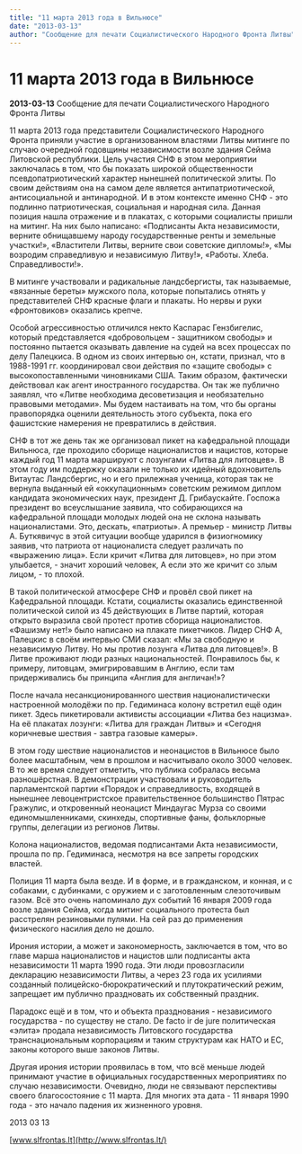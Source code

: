 ```yaml
---
title: "11 марта 2013 года в Вильнюсе"
date: "2013-03-13"
author: "Сообщение для печати Социалистического Народного Фронта Литвы"
---
```


# 11 марта 2013 года в Вильнюсе

**2013-03-13** Сообщение для печати Социалистического Народного Фронта Литвы

11 марта 2013 года представители Социалистического Народного Фронта приняли участие в организованном властями Литвы митинге по случаю очередной годовщины независимости возле здания Сейма Литовской республики. Цель участия СНФ в этом мероприятии заключалась в том, что бы показать широкой общественности псевдопатриотический характер нынешней политической элиты. По своим действиям она на самом деле является антипатриотической, антисоциальной и антинародной. И в этом контексте именно СНФ - это подлинно патриотическая, социальная и народная сила. Данная позиция нашла отражение и в плакатах, с которыми социалисты пришли на митинг. На них было написано: «Подписанты Акта независимости, верните обнищавшему народу государственные ренты и земельные участки!», «Властители Литвы, верните свои советские дипломы!», «Мы возродим справедливую и независимую Литву!», «Работы. Хлеба. Справедливости!».

В митинге участвовали и радикальные ландсбергисты, так называемые, «вязанные береты» мужского пола, которые попытались отнять у представителей СНФ красные флаги и плакаты. Но нервы и руки «фронтовиков» оказались крепче.

Особой агрессивностью отличился некто Каспарас Гензбигелис, который представляется «добровольцем - защитником свободы» и постоянно пытается оказывать давление на судей на всех процессах по делу Палецкиса. В одном из своих интервью он, кстати, признал, что в 1988-1991 гг. координировал свои действия по «защите свободы» с высокопоставленными чиновниками США. Таким образом, фактически действовал как агент иностранного государства. Он так же публично заявлял, что «Литве необходима десоветизация и необязательно правовыми методами». Мы будем настаивать на том, что бы органы правопорядка оценили деятельность этого субъекта, пока его фашистские намерения не превратились в действия.

СНФ в тот же день так же организовал пикет на кафедральной площади Вильнюса, где проходило сборище националистов и нацистов, которые каждый год 11 марта маршируют с лозунгами «Литва для литовцев». В этом году им поддержку оказали не только их идейный вдохновитель Витаутас Ландсбергис, но и его прилежная ученица, которая так не вернула выданный ей «оккупационным» советским режимом диплом кандидата экономических наук, президент Д. Грибаускайте. Госпожа президент во всеуслышание заявила, что собирающихся на кафедральной площади молодых людей она не склона называть националистами. Это, дескать, «патриоты». А премьер - министр Литвы А. Буткявичус в этой ситуации вообще ударился в физиогномику заявив, что патриота от националиста следует различать по «выражению лица». Если кричит «Литва для литовцев», но при этом улыбается, - значит хороший человек, А если это же кричит со злым лицом, - то плохой.

В такой политической атмосфере СНФ и провёл свой пикет на Кафедральной площади. Кстати, социалисты оказались единственной политической силой из 45 действующих в Литве партий, которая открыто выразила свой протест против сборища националистов. «Фашизму нет!» было написано на плакате пикетчиков. Лидер СНФ А, Палецкис в своём интервью СМИ сказал: «Мы за свободную и независимую Литву. Но мы против лозунга «Литва для литовцев!». В Литве проживают люди разных национальностей. Понравилось бы, к примеру, литовцам, эмигрировавшим в Англию, если там придерживались бы принципа «Англия для англичан!»?

После начала несанкционированного шествия националистически настроенной молодёжи по пр. Гедиминаса колону встретил ещё один пикет. Здесь пикетировали активисты ассоциации «Литва без нацизма». На её плакатах лозунги: «Литва для граждан Литвы» и «Сегодня коричневые шествия - завтра газовые камеры».

В этом году шествие националистов и неонацистов в Вильнюсе было более масштабным, чем в прошлом и насчитывало около 3000 человек. В то же время следует отметить, что публика собралась весьма разношёрстная. В демонстрации участвовали и руководитель парламентской партии «Порядок и справедливость, входящей в нынешнее левоцентристское правительственное большинство Пятрас Гражулис, и откровенный неонацист Миндаугас Мурза со своими единомышленниками, скинхеды, спортивные фаны, фольклорные группы, делегации из регионов Литвы.

Колона националистов, ведомая подписантами Акта независимости, прошла по пр. Гедиминаса, несмотря на все запреты городских властей.

Полиция 11 марта была везде. И в форме, и в гражданском, и конная, и с собаками, с дубинками, с оружием и с заготовленным слезоточивым газом. Всё это очень напоминало дух событий 16 января 2009 года возле здания Сейма, когда митинг социального протеста был расстрелян резиновыми пулями. На сей раз до применения физического насилия дело не дошло.

Ирония истории, а может и закономерность, заключается в том, что во главе марша националистов и нацистов шли подписанты акта независимости 11 марта 1990 года. Эти люди провозгласили декларацию независимости Литвы, а через 23 года их усилиями созданный полицейско-бюрократический и плутократический режим, запрещает им публично праздновать их собственный праздник.

Парадокс ещё и в том, что и объекта празднования - независимого государства - по существу не стало. De facto ir de jure политическая «элита» продала независимость Литовского государства транснациональным корпорациям и таким структурам как НАТО и ЕС, законы которого выше законов Литвы.

Другая ирония истории проявилась в том, что всё меньше людей принимают участие в официальных государственных мероприятиях по случаю независимости. Очевидно, люди не связывают перспективы своего благосостояние с 11 марта. Для многих эта дата - 11 января 1990 года - это начало падения их жизненного уровня.

2013 03 13

[www.slfrontas.lt](http://www.slfrontas.lt/)